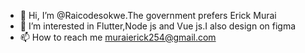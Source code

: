 - 👋 Hi, I’m @Raicodesokwe.The government prefers Erick Murai
- 👀 I’m interested in Flutter,Node js and Vue js.I also design on figma
- 📫 How to reach me muraierick254@gmail.com

<!---
Raicodesokwe/Raicodesokwe is a ✨ special ✨ repository because its `README.md` (this file) appears on your GitHub profile.
You can click the Preview link to take a look at your changes.
--->
